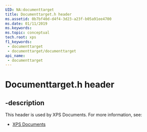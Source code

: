 ```yaml
---
UID: NA:documenttarget
title: Documenttarget.h header
ms.assetid: 0b7bf40d-d4f4-3d23-a23f-b05a91ee4700
ms.date: 01/11/2019
ms.keywords: 
ms.topic: conceptual
tech.root: xps
f1_keywords:
 - documenttarget
 - documenttarget/documenttarget
api_name:
 - documenttarget
---
```


# Documenttarget.h header


## -description

This header is used by XPS Documents. For more information, see:

- [XPS Documents](../_xps/index.md)

